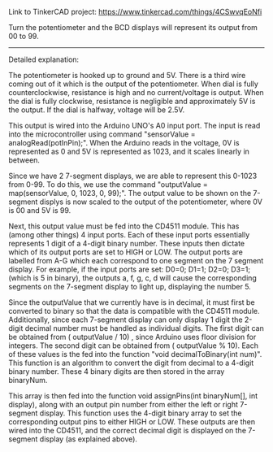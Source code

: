 Link to TinkerCAD project:  https://www.tinkercad.com/things/4CSwvqEoNfi 

Turn the potentiometer and the BCD displays will represent its output from 00 to 99.

***
Detailed explanation:

The potentiometer is hooked up to ground and 5V. There is a third wire coming out of it which is the output of the potentiometer. When dial is fully counterclockwise, resistance is high and no current/voltage is output. When the dial is fully clockwise, resistance is negligible and approximately 5V is the output. If the dial is halfway, voltage will be 2.5V.

This output is wired into the Arduino UNO's A0 input port. The input is read into the microcontroller using command "sensorValue = analogRead(potInPin);". When the Arduino reads in the voltage, 0V is represented as 0 and 5V is represented as 1023, and it scales linearly in between.

Since we have 2 7-segment displays, we are able to represent this 0-1023 from 0-99. To do this, we use the command "outputValue = map(sensorValue, 0, 1023, 0, 99);". The output value to be shown on the 7-segment displys is now scaled to the output of the potentiometer, where 0V is 00 and 5V is 99.

Next, this output value must be fed into the CD4511 module. This has (among other things) 4 input ports. Each of these input ports essentially represents 1 digit of a 4-digit binary number. These inputs then dictate which of its output ports are set to HIGH or LOW. The output ports are labelled from A-G which each correspond to one segment on the 7 segment display. For example, if the input ports are set: D0=0; D1=1; D2=0; D3=1; (which is 5 in binary), the outputs a, f, g, c, d will cause the corresponding segments on the 7-segment display to light up, displaying the number 5.

Since the outputValue that we currently have is in decimal, it must first be converted to binary so that the data is compatible with the CD4511 module. Additionally, since each 7-segment display can only display 1 digit the 2-digit decimal number must be handled as individual digits. The first digit can be obtained from ( outputValue / 10) , since Arduino uses floor division for integers. The second digit can be obtained from ( outputValue % 10). Each of these values is the fed into  the function "void decimalToBinary(int num)". This function is an algorithm to convert the digit from decimal to a 4-digit binary number. These 4 binary digits are then stored in the array binaryNum.

This array is then fed into the function void assignPins(int binaryNum[], int display), along with an output pin number from either the left or right 7-segment display. This function uses the 4-digit binary array to set the corresponding output pins to either HIGH or LOW. These outputs are then wired into the CD4511, and the correct decimal digit is displayed on the 7-segment display (as explained above).
